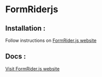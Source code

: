 # FormRiderjs

## Installation : 
Follow instructions on [FormRider.js website](https://formriderjs.ilovesemicolons.io)

## Docs : 
[Visit FormRider.js website](https://formriderjs.ilovesemicolons.io)